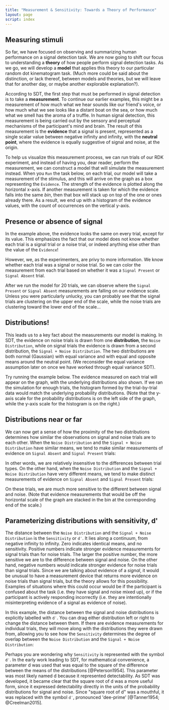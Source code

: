 ```yaml
---
title: "Measurement & Sensitivity: Towards a Theory of Performance"
layout: page
script: index
---
```


## Measuring stimuli

So far, we have focused on observing and summarizing human performance on a signal detection task.
We are now going to shift our focus to understanding a **theory** of how people perform signal
detection tasks. As we go, we will develop a **model** that applies this theory to our particular
random dot kinematogram task. (Much more could be said about the distinction, or lack thereof,
between models and theories, but we will leave that for another day, or maybe another explorable
explanation?).

According to SDT, the first step that must be performed in signal detection is to take a
**measurement**. To continue our earlier examples, this might be a measurement of how much what we
hear sounds like our friend's voice, or how much what we see looks like a distant boat on the sea,
or how much what we smell has the aroma of a truffle. In human signal detection, this measurement is
being carried out by the sensory and perceptual mechanisms of the participant's mind and brain. The
result of this measurement is the **evidence** that a signal is present, represented as a single
scalar value between negative infinity and infinity, with the **neutral point**, where the evidence
is equally suggestive of signal and noise, at the origin.

To help us visualize this measurement process, we can run trials of our RDK experiment, and instead
of having you, dear reader, perform the measurement, we can construct a model that will simulate the
measurement instead. When you `Run` the task below, on each trial, our model will take a measurement
of the stimulus, and this will arrive on the graph as a box representing the `Evidence`. The
strength of the evidence is plotted along the horizontal x-axis. If another measurement is taken for
which the evidence falls into the same *bin*, then that box will stack up on top of the one or ones
already there. As a result, we end up with a histogram of the evidence values, with the count of
occurrences on the vertical y-axis.

<sdt-example-model>
  <sdt-control run pause reset trials="10" duration="1000"></sdt-control>
  <rdk-task count="100" coherence=".5" trials="10" duration="1000" wait="1000" iti="1000"></rdk-task>
  <sdt-model histogram color="none" d="0" c="0"></sdt-model>
</sdt-example-model>

## Presence or absence of signal

In the example above, the evidence looks the same on every trial, except for its value. This
emphasizes the fact that our model does not know whether each trial is a signal trial or a noise
trial, or indeed anything else other than the value of the `Evidence`!

However, we, as the experimenters, are privy to more information. We know whether each trial was a
signal or noise trial. So we can color the measurement from each trial based on whether it was a
`Signal Present` or `Signal Absent` trial.

<sdt-example-model>
  <sdt-control run pause reset trials="20" duration="750"></sdt-control>
  <rdk-task count="100" coherence=".5" trials="20" duration="750" wait="750" iti="750"></rdk-task>
  <sdt-model histogram color="stimulus" d="2" c="0"></sdt-model>
</sdt-example-model>

After we run the model for 20 trials, we can observe where the `Signal Present` or `Signal Absent`
measurements are falling on our evidence scale. Unless you were particularly unlucky, you can
probably see that the signal trials are clustering on the upper end of the scale, while the noise
trials are clustering toward the lower end of the scale...

## Distributions!

This leads us to a key fact about the measurements our model is making. In SDT, the evidence on
noise trials is drawn from one **distribution**, the `Noise Distribution`, while on signal trials
the evidence is drawn from a second distribution, the `Signal + Noise Distribution`. The two
distributions are both normal (Gaussian) with equal variance and with equal and opposite means
around the neutral point. (We reconsider the equal variance assumption later on once we have worked
through equal variance SDT).

Try running the example below. The evidence measured on each trial will appear on the graph, with
the underlying distributions also shown. If we ran the simulation for enough trials, the histogram
formed by the trial-by-trial data would match the underlying probability distributions. (Note that
the y-axis scale for the probability distributions is on the left side of the graph, while the
y-axis scale for the histogram is on the right.)

<sdt-example-model>
  <sdt-control run pause reset trials="20" duration="500"></sdt-control>
  <rdk-task count="100" coherence=".5" trials="20" duration="500" wait="500" iti="500"></rdk-task>
  <sdt-model distributions histogram color="stimulus" d="2" c="0"></sdt-model>
</sdt-example-model>

## Distributions near or far

We can now get a sense of how the proximity of the two distributions determines how similar the
observations on signal and noise trials are to each other. When the `Noise Distribution` and the
`Signal + Noise Distribution` have similar means, we tend to make similar measurements of evidence
on `Signal Absent` and `Signal Present` trials:

<sdt-example-model>
  <sdt-control run pause reset trials="20" duration="500"></sdt-control>
  <rdk-task count="100" coherence=".5" trials="20" duration="500" wait="500" iti="500"></rdk-task>
  <sdt-model distributions histogram color="stimulus" d=".5" c="0"></sdt-model>
</sdt-example-model>

In other words, we are relatively insensitive to the differences between trial types. On the other
hand, when the `Noise Distribution` and the `Signal + Noise Distribution` have very different means,
we tend to make distinct measurements of evidence on `Signal Absent` and `Signal Present` trials:

<sdt-example-model>
  <sdt-control run pause reset trials="20" duration="500"></sdt-control>
  <rdk-task count="100" coherence=".5" trials="20" duration="500" wait="500" iti="500"></rdk-task>
  <sdt-model distributions histogram color="stimulus" d="5" c="0"></sdt-model>
</sdt-example-model>

On these trials, we are much more sensitive to the different between signal and noise. (Note that
evidence measurements that would be off the horizontal scale of the graph are stacked in the bin at
the corresponding end of the scale.)

## Parameterizing distributions with sensitivity, <span class="math-var">d'</span>

The distance between the `Noise Distribution` and the `Signal + Noise Distribution` is the
`Sensitivity` or `d′`. It lies along a continuum, from negative infinity to infinity. Zero indicates
identical means, and no sensitivity. Positive numbers indicate stronger evidence measurements for
signal trials than for noise trials. The larger the positive number, the more sensitive we are to
the difference between signal and noise. On the other hand, negative numbers would indicate stronger
evidence for noise trials than signal trials. Since we are talking about evidence of a *signal*, it
would be unusual to have a measurement device that returns more evidence on noise trials than signal
trials, but the theory allows for this possibility. Examples of situations where this could occur
would be if the participant is confused about the task (i.e. they have signal and noise mixed up),
or if the participant is actively responding incorrectly (i.e. they are intentionally
misinterpreting evidence of a signal as evidence of noise).

In this example, the distance between the signal and noise distributions is explicitly labelled with
`d′`. You can drag either distribution left or right to change the distance between them. If there
are evidence measurements for individual trials, they will move along with the distributions they
were drawn from, allowing you to see how the `Sensitivity` determines the degree of overlap between
the `Noise Distribution` and the `Signal + Noise Distribution`:

<sdt-example-model>
  <sdt-control run pause reset trials="20" duration="500"></sdt-control>
  <rdk-task count="100" coherence=".5" trials="20" duration="500" wait="500" iti="500"></rdk-task>
  <sdt-model interactive distributions sensitivity histogram color="stimulus" d="1.5" c="0"></sdt-model>
</sdt-example-model>

Perhaps you are wondering why `Sensitivity` is represented with the symbol `d′`. In the early work
leading to SDT, for mathematical convenience, a parameter <span class="math-var">d</span> was used
that was equal to the square of the difference between the means of the distributions
[@Peterson1954]. This parameter was most likely named <span class="math-var">d</span> because it
represented <span class="math-var">d</span>etectability. As SDT was developed, it became clear that
the square root of <span class="math-var">d</span> was a more useful form, since it expressed <span
class="math-var">d</span>etectability directly in the units of the probability distributions for
signal and noise. Since "square root of <span class="math-var">d</span>" was a mouthful, it was
replaced with the symbol `d′`, pronounced 'dee-prime' [@Tanner1954; @Creelman2015].
